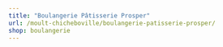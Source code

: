 ```yaml
---
title: "Boulangerie Pâtisserie Prosper"
url: /moult-chicheboville/boulangerie-patisserie-prosper/
shop: boulangerie
---
```

